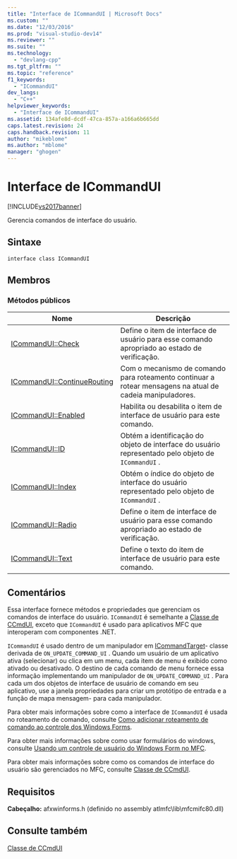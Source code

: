 ```yaml
---
title: "Interface de ICommandUI | Microsoft Docs"
ms.custom: ""
ms.date: "12/03/2016"
ms.prod: "visual-studio-dev14"
ms.reviewer: ""
ms.suite: ""
ms.technology: 
  - "devlang-cpp"
ms.tgt_pltfrm: ""
ms.topic: "reference"
f1_keywords: 
  - "ICommandUI"
dev_langs: 
  - "C++"
helpviewer_keywords: 
  - "Interface de ICommandUI"
ms.assetid: 134afe8d-dcdf-47ca-857a-a166a6b665dd
caps.latest.revision: 24
caps.handback.revision: 11
author: "mikeblome"
ms.author: "mblome"
manager: "ghogen"
---
```

# Interface de ICommandUI
[!INCLUDE[vs2017banner](../../assembler/inline/includes/vs2017banner.md)]

Gerencia comandos de interface do usuário.  
  
## Sintaxe  
  
```  
interface class ICommandUI  
```  
  
## Membros  
  
### Métodos públicos  
  
|Nome|Descrição|  
|----------|---------------|  
|[ICommandUI::Check](../Topic/ICommandUI::Check.md)|Define o item de interface de usuário para esse comando apropriado ao estado de verificação.|  
|[ICommandUI::ContinueRouting](../Topic/ICommandUI::ContinueRouting.md)|Com o mecanismo de comando para roteamento continuar a rotear mensagens na atual de cadeia manipuladores.|  
|[ICommandUI::Enabled](../Topic/ICommandUI::Enabled.md)|Habilita ou desabilita o item de interface de usuário para este comando.|  
|[ICommandUI::ID](../Topic/ICommandUI::ID.md)|Obtém a identificação do objeto de interface do usuário representado pelo objeto de `ICommandUI` .|  
|[ICommandUI::Index](../Topic/ICommandUI::Index.md)|Obtém o índice do objeto de interface do usuário representado pelo objeto de `ICommandUI` .|  
|[ICommandUI::Radio](../Topic/ICommandUI::Radio.md)|Define o item de interface de usuário para esse comando apropriado ao estado de verificação.|  
|[ICommandUI::Text](../Topic/ICommandUI::Text.md)|Define o texto do item de interface de usuário para este comando.|  
  
## Comentários  
 Essa interface fornece métodos e propriedades que gerenciam os comandos de interface do usuário.  `ICommandUI` é semelhante a [Classe de CCmdUI](../Topic/CCmdUI%20Class.md), exceto que `ICommandUI` é usado para aplicativos MFC que interoperam com componentes .NET.  
  
 `ICommandUI` é usado dentro de um manipulador em [ICommandTarget](../../mfc/reference/icommandtarget-interface.md)\- classe derivada de `ON_UPDATE_COMMAND_UI` .  Quando um usuário de um aplicativo ativa \(selecionar\) ou clica em um menu, cada item de menu é exibido como ativado ou desativado.  O destino de cada comando de menu fornece essa informação implementando um manipulador de `ON_UPDATE_COMMAND_UI` .  Para cada um dos objetos de interface de usuário de comando em seu aplicativo, use a janela propriedades para criar um protótipo de entrada e a função de mapa mensagem\- para cada manipulador.  
  
 Para obter mais informações sobre como a interface de `ICommandUI` é usada no roteamento de comando, consulte [Como adicionar roteamento de comando ao controle dos Windows Forms](../../dotnet/how-to-add-command-routing-to-the-windows-forms-control.md).  
  
 Para obter mais informações sobre como usar formulários do windows, consulte [Usando um controle de usuário do Windows Form no MFC](../../dotnet/using-a-windows-form-user-control-in-mfc.md).  
  
 Para obter mais informações sobre como os comandos de interface do usuário são gerenciados no MFC, consulte [Classe de CCmdUI](../Topic/CCmdUI%20Class.md).  
  
## Requisitos  
 **Cabeçalho:** afxwinforms.h \(definido no assembly atlmfc\\lib\\mfcmifc80.dll\)  
  
## Consulte também  
 [Classe de CCmdUI](../Topic/CCmdUI%20Class.md)